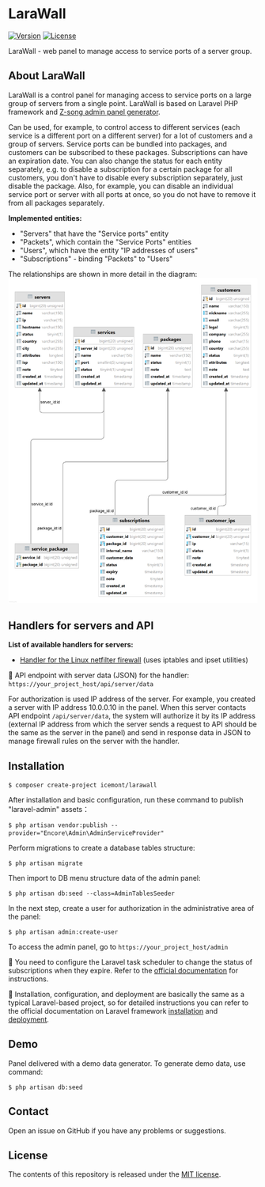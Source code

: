 # LaraWall

[![Version](https://poser.pugx.org/icemont/larawall/version)](//packagist.org/packages/icemont/larawall)
[![License](https://poser.pugx.org/icemont/larawall/license)](//packagist.org/packages/icemont/larawall)

LaraWall - web panel to manage access to service ports of a server group.

## About LaraWall
LaraWall is a control panel for managing access to service ports on a large group of servers from a single point. LaraWall is based on Laravel PHP framework and [Z-song admin panel generator](https://github.com/z-song/laravel-admin).

Can be used, for example, to control access to different services (each service is a different port on a different server) for a lot of customers and a group of servers. Service ports can be bundled into packages, and customers can be subscribed to these packages. Subscriptions can have an expiration date.
You can also change the status for each entity separately, e.g. to disable a subscription for a certain package for all customers, you don't have to disable every subscription separately, just disable the package. Also, for example, you can disable an individual service port or server with all ports at once, so you do not have to remove it from all packages separately.

**Implemented entities:**
- "Servers" that have the "Service ports" entity
- "Packets", which contain the "Service Ports" entities
- "Users", which have the entity "IP addresses of users"
- "Subscriptions" - binding "Packets" to "Users"

The relationships are shown in more detail in the diagram:
![](https://raw.githubusercontent.com/Icemont/larawall-docs/main/assets/images/db-diagram.png "Diagram")

## Handlers for servers and API
**List of available handlers for servers:**
- [Handler for the Linux netfilter firewall](https://github.com/Icemont/LaraWall-Iptables-Handler) (uses iptables and ipset utilities)

📌 API endpoint with server data (JSON) for the handler: 
`https://your_project_host/api/server/data`

For authorization is used IP address of the server. For example, you created a server with IP address 10.0.0.10 in the panel. When this server contacts API endpoint `/api/server/data`, the system will authorize it by its IP address (external IP address from which the server sends a request to API should be the same as the server in the panel) and send in response data in JSON to manage firewall rules on the server with the handler.

## Installation

	$ composer create-project icemont/larawall

After installation and basic configuration, run these command to publish "laravel-admin" assets：

	$ php artisan vendor:publish --provider="Encore\Admin\AdminServiceProvider"


Perform migrations to create a database tables structure:

	$ php artisan migrate


Then import to DB menu structure data of the admin panel:

    $ php artisan db:seed --class=AdminTablesSeeder

In the next step, create a user for authorization in the administrative area of the panel:

    $ php artisan admin:create-user

To access the admin panel, go to `https://your_project_host/admin`

📌 You need to configure the Laravel task scheduler to change the status of subscriptions when they expire. Refer to the [official documentation](https://laravel.com/docs/8.x/scheduling#running-the-scheduler) for instructions.

📌 Installation, configuration, and deployment are basically the same as a typical Laravel-based project, so for detailed instructions you can refer to the official documentation on Laravel framework [installation](https://laravel.com/docs/8.x/installation) and [deployment](https://laravel.com/docs/8.x/deployment).

## Demo
Panel delivered with a demo data generator. To generate demo data, use command:

    $ php artisan db:seed

## Contact

Open an issue on GitHub if you have any problems or suggestions.

## License

The contents of this repository is released under the [MIT license](https://opensource.org/licenses/MIT).

